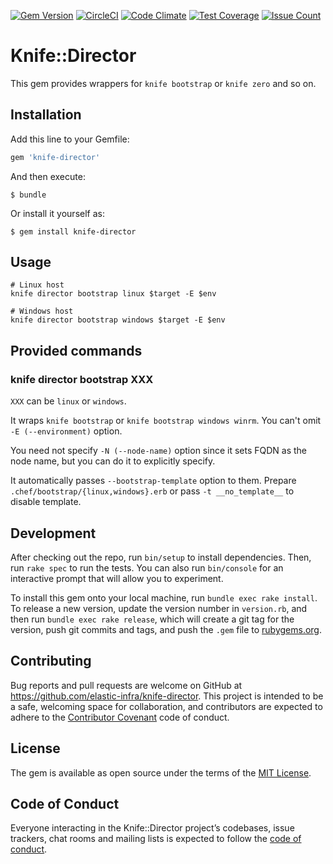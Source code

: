 [![Gem Version](https://badge.fury.io/rb/knife-director.svg)](https://badge.fury.io/rb/knife-director)
[![CircleCI](https://circleci.com/gh/elastic-infra/knife-director.svg?style=svg)](https://circleci.com/gh/elastic-infra/knife-director)
[![Code Climate](https://codeclimate.com/github/elastic-infra/knife-director/badges/gpa.svg)](https://codeclimate.com/github/elastic-infra/knife-director)
[![Test Coverage](https://codeclimate.com/github/elastic-infra/knife-director/badges/coverage.svg)](https://codeclimate.com/github/elastic-infra/knife-director/coverage)
[![Issue Count](https://codeclimate.com/github/elastic-infra/knife-director/badges/issue_count.svg)](https://codeclimate.com/github/elastic-infra/knife-director)

# Knife::Director

This gem provides wrappers for `knife bootstrap` or `knife zero` and so on.

## Installation

Add this line to your Gemfile:

```ruby
gem 'knife-director'
```

And then execute:

    $ bundle

Or install it yourself as:

    $ gem install knife-director

## Usage

```
# Linux host
knife director bootstrap linux $target -E $env

# Windows host
knife director bootstrap windows $target -E $env
```

## Provided commands

### knife director bootstrap XXX

`XXX` can be `linux` or `windows`.

It wraps `knife bootstrap` or `knife bootstrap windows winrm`.
You can't omit `-E (--environment)` option.

You need not specify `-N (--node-name)` option since it sets FQDN as the node name,
but you can do it to explicitly specify.

It automatically passes `--bootstrap-template` option to them.
Prepare `.chef/bootstrap/{linux,windows}.erb` or pass `-t __no_template__` to disable template.

## Development

After checking out the repo, run `bin/setup` to install dependencies. Then, run `rake spec` to run the tests. You can also run `bin/console` for an interactive prompt that will allow you to experiment.

To install this gem onto your local machine, run `bundle exec rake install`. To release a new version, update the version number in `version.rb`, and then run `bundle exec rake release`, which will create a git tag for the version, push git commits and tags, and push the `.gem` file to [rubygems.org](https://rubygems.org).

## Contributing

Bug reports and pull requests are welcome on GitHub at https://github.com/elastic-infra/knife-director. This project is intended to be a safe, welcoming space for collaboration, and contributors are expected to adhere to the [Contributor Covenant](http://contributor-covenant.org) code of conduct.

## License

The gem is available as open source under the terms of the [MIT License](http://opensource.org/licenses/MIT).

## Code of Conduct

Everyone interacting in the Knife::Director project’s codebases, issue trackers, chat rooms and mailing lists is expected to follow the [code of conduct](https://github.com/[USERNAME]/knife-director/blob/master/CODE_OF_CONDUCT.md).
